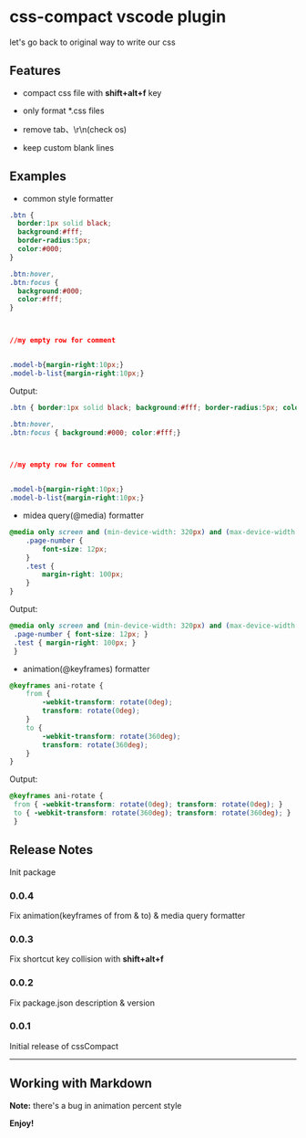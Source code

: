 # css-compact vscode plugin

let's go back to original way to write our css

## Features

* compact css file with **shift+alt+f** key

* only format *.css files

* remove tab、\r\n(check os)

* keep custom blank lines

## Examples

- common style formatter

~~~ css
.btn {
  border:1px solid black;
  background:#fff;
  border-radius:5px;
  color:#000;
}

.btn:hover,
.btn:focus {
  background:#000;
  color:#fff;
}



//my empty row for comment


.model-b{margin-right:10px;}
.model-b-list{margin-right:10px;}


~~~

Output:
~~~ css
.btn { border:1px solid black; background:#fff; border-radius:5px; color:#000;}

.btn:hover,
.btn:focus { background:#000; color:#fff;}



//my empty row for comment


.model-b{margin-right:10px;}
.model-b-list{margin-right:10px;}

~~~


- midea query(@media) formatter

~~~ css
@media only screen and (min-device-width: 320px) and (max-device-width: 480px) {
    .page-number {
        font-size: 12px;
    }
    .test {
        margin-right: 100px;
    }
}
~~~
Output:
~~~ css
@media only screen and (min-device-width: 320px) and (max-device-width: 480px){
 .page-number { font-size: 12px; } 
 .test { margin-right: 100px; } 
 }
~~~

- animation(@keyframes) formatter

~~~ css
@keyframes ani-rotate {
    from {
        -webkit-transform: rotate(0deg);
        transform: rotate(0deg);
    }
    to {
        -webkit-transform: rotate(360deg);
        transform: rotate(360deg);
    }
}
~~~
Output:
~~~ css
@keyframes ani-rotate { 
 from { -webkit-transform: rotate(0deg); transform: rotate(0deg); } 
 to { -webkit-transform: rotate(360deg); transform: rotate(360deg); } 
 }
~~~


## Release Notes

Init package

### 0.0.4

Fix animation(keyframes of from & to) & media query formatter

### 0.0.3

Fix shortcut key collision with **shift+alt+f**

### 0.0.2

Fix package.json description & version

### 0.0.1

Initial release of cssCompact


-----------------------------------------------------------------------------------------------------------

## Working with Markdown

**Note:** 
there's a bug in animation percent style

**Enjoy!**